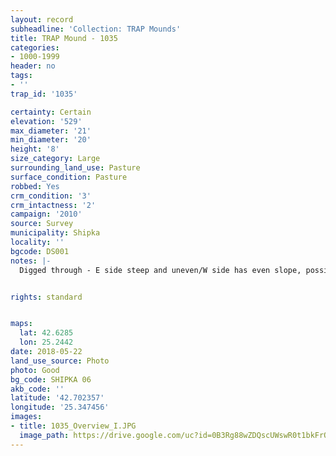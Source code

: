 ```yaml
---
layout: record
subheadline: 'Collection: TRAP Mounds'
title: TRAP Mound - 1035
categories:
- 1000-1999
header: no
tags:
- ''
trap_id: '1035'

certainty: Certain
elevation: '529'
max_diameter: '21'
min_diameter: '20'
height: '8'
size_category: Large
surrounding_land_use: Pasture
surface_condition: Pasture
robbed: Yes
crm_condition: '3'
crm_intactness: '2'
campaign: '2010'
source: Survey
municipality: Shipka
locality: ''
bgcode: DS001
notes: |-
  Digged through - E side steep and uneven/W side has even slope, possibly left unexcavated.


rights: standard


maps:
  lat: 42.6285
  lon: 25.2442
date: 2018-05-22
land_use_source: Photo
photo: Good
bg_code: SHIPKA 06
akb_code: ''
latitude: '42.702357'
longitude: '25.347456'
images:
- title: 1035_Overview_I.JPG
  image_path: https://drive.google.com/uc?id=0B3Rg88wZDQscUWswR0t1bkFrQUk
---
```

